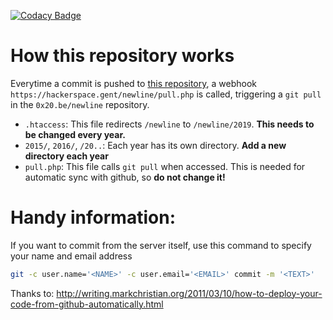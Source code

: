 [![Codacy Badge](https://api.codacy.com/project/badge/Grade/55aaf8de4794485dbe10859818f8d9fc)](https://www.codacy.com/app/0x20/newline)


# How this repository works

Everytime a commit is pushed to [this repository](https://github.com/0x20/newline), a webhook `https://hackerspace.gent/newline/pull.php` is called, triggering a `git pull` in the `0x20.be/newline` repository.

- `.htaccess`: This file redirects `/newline` to `/newline/2019`. **This needs to be changed every year.**
- `2015/`, `2016/`, `/20..`: Each year has its own directory. **Add a new directory each year**
- `pull.php`: This file calls `git pull` when accessed. This is needed for automatic sync with github, so **do not change it!**

# Handy information:

If you want to commit from the server itself, use this command to specify your name and email address

```bash
git -c user.name='<NAME>' -c user.email='<EMAIL>' commit -m '<TEXT>'
```

Thanks to: http://writing.markchristian.org/2011/03/10/how-to-deploy-your-code-from-github-automatically.html
